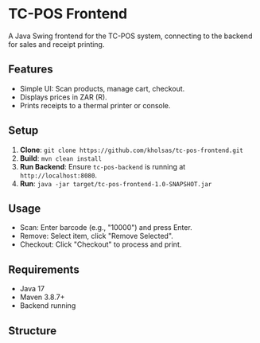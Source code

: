 # TC-POS Frontend

A Java Swing frontend for the TC-POS system, connecting to the backend for sales and receipt printing.

## Features
- Simple UI: Scan products, manage cart, checkout.
- Displays prices in ZAR (R).
- Prints receipts to a thermal printer or console.

## Setup
1. **Clone**: `git clone https://github.com/kholsas/tc-pos-frontend.git`
2. **Build**: `mvn clean install`
3. **Run Backend**: Ensure `tc-pos-backend` is running at `http://localhost:8080`.
4. **Run**: `java -jar target/tc-pos-frontend-1.0-SNAPSHOT.jar`

## Usage
- Scan: Enter barcode (e.g., "10000") and press Enter.
- Remove: Select item, click "Remove Selected".
- Checkout: Click "Checkout" to process and print.

## Requirements
- Java 17
- Maven 3.8.7+
- Backend running

## Structure